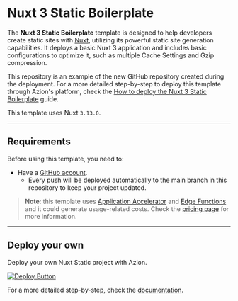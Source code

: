 # Nuxt 3 Static Boilerplate

The **Nuxt 3 Static Boilerplate** template is designed to help developers create static sites with [Nuxt](https://nuxt.com/docs/getting-started/introduction), utilizing its powerful static site generation capabilities. It deploys a basic Nuxt 3 application and includes basic configurations to optimize it, such as multiple Cache Settings and Gzip compression.

This repository is an example of the new GitHub repository created during the deployment. For a more detailed step-by-step to deploy this template through Azion's platform, check the [How to deploy the Nuxt 3 Static Boilerplate](https://www.azion.com/en/documentation/products/guides/nuxt-static-boilerplate/) guide.

This template uses Nuxt `3.13.0`.

---

## Requirements

Before using this template, you need to:

- Have a [GitHub account](https://github.com/signup).
  - Every push will be deployed automatically to the main branch in this repository to keep your project updated.

> **Note**: this template uses [Application Accelerator](https://www.azion.com/en/documentation/products/build/edge-application/application-accelerator/) and [Edge Functions](https://www.azion.com/en/documentation/products/build/edge-application/edge-functions/) and it could generate usage-related costs. Check the [pricing page](https://www.azion.com/en/pricing/) for more information.

---

## Deploy your own

Deploy your own Nuxt Static project with Azion.

[![Deploy Button](/static/button.png)](https://console.azion.com/create/nuxt-static-boilerplate/ "Deploy with Azion")

For a more detailed step-by-step, check the [documentation](https://www.azion.com/en/documentation/products/guides/nuxt-static-boilerplate/).
